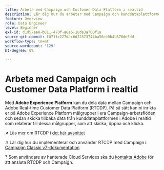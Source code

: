 ```yaml
---
title: Arbeta med Campaign och Customer Data Platform i realtid
description: Lär dig hur du arbetar med Campaign och kunddataplattformen i realtid
feature: Overview
role: Data Engineer
level: Beginner
exl-id: d1d57aa8-b811-470f-a8a6-18da3a700f1a
source-git-commit: f071fc227dac6d72873744ba56eb0b4b676de5dd
workflow-type: tm+mt
source-wordcount: '129'
ht-degree: 0%

---
```


# Arbeta med Campaign och Customer Data Platform i realtid

Med **Adobe Experience Platform** kan du dela data mellan Campaign och Adobe Real-time Customer Data Platform (RTCDP). På så sätt kan ni inrikta er på Adobe Experience Platform målgrupper i era Campaign-arbetsflöden och sedan skicka tillbaka data från kunddataplattformen i Adobe i realtid som relaterar till dessa målgrupper, som att skicka, öppna och klicka.

↗️ Läs mer om RTCDP i [det här avsnittet](https://experienceleague.adobe.com/docs/experience-platform/rtcdp/overview.html?lang=en)

↗️ Lär dig hur du implementerar och använder RTCDP med Campaign i [Campaign Classic v7-dokumentation](https://experienceleague.adobe.com/docs/campaign-classic/using/integrating-with-adobe-experience-cloud/aep-sources-destinations/get-started-sources-destinations.html?lang=en#integrating-with-adobe-experience-cloud)

? Som användare av hanterade Cloud Services ska du [kontakta Adobe](../start/campaign-faq.md#support) för att ansluta RTCDP och Campaign.
